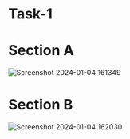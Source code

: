 # Task-1
# Section A
![Screenshot 2024-01-04 161349](https://github.com/Rushikesh707/Task-1/assets/128886800/f7034aab-acc9-4ee0-92d8-1da86a4a6366)
# Section B
![Screenshot 2024-01-04 162030](https://github.com/Rushikesh707/Task-1/assets/128886800/4e061c5d-03cc-4431-928a-d0655f5a6aa9)


